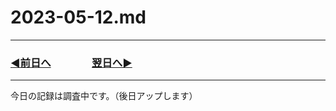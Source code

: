 # 2023-05-12.md

---
### [◀️前日へ](https://github.com/yuasys/chatty-journal/blob/main/2023/05/2023-05-11.md)&emsp;&emsp;&emsp;&emsp;[翌日へ▶️](https://github.com/yuasys/chatty-journal/blob/main/2023/05/2023-05-13.md)
---

今日の記録は調査中です。（後日アップします）
